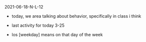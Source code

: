 2021-06-18-N-L-12

- today, we area talking about behavior, specifically in class i think

- last activity for today 3-25
- los [weekday] means on that day of the week
